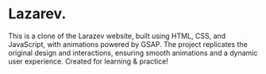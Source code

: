 # Lazarev.
This is a clone of the Larazev website, built using HTML, CSS, and JavaScript, with animations powered by GSAP. The project replicates the original design and interactions, ensuring smooth animations and a dynamic user experience. Created for learning &amp; practice!
